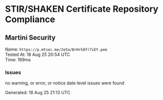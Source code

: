 # STIR/SHAKEN Certificate Repository Compliance

## Martini Security

Name: `https://p.mtsec.me/2e5a/BrHrk8fr7iEY.pem`\
Tested At: 18 Aug 25 20:54 UTC\
Time: 169ms

### Issues

no warning, or error, or notice date level issues were found

Generated: 18 Aug 25 21:13 UTC